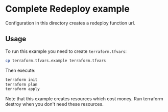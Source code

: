 # Complete Redeploy example

Configuration in this directory creates a redeploy function url.

## Usage

To run this example you need to create `terraform.tfvars`:

```bash
cp terraform.tfvars.example terraform.tfvars
```

Then execute:

```bash
terraform init
terraform plan
terraform apply
```

Note that this example creates resources which cost money. Run terraform destroy
when you don't need these resources.
